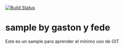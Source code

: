 [![Build Status](https://travis-ci.org/dds-utn/sample-travis.svg?branch=master)](https://travis-ci.org/dds-utn/sample-travis)

# sample by gaston y fede

Este es un sample para aprender el mínimo uso de GIT
